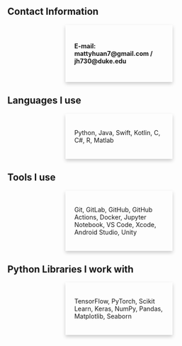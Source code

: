 <!DOCTYPE html>
<html>
<head>
<style>
.card {
  box-shadow: 0 4px 8px 0 rgba(0,0,0,0.2);
  transition: 0.3s;
  width: 40%;
  margin: auto;
  margin-bottom: 20px;
  padding: 20px;
}

.card:hover {
  box-shadow: 0 8px 16px 0 rgba(0,0,0,0.2);
}

.container {
  padding: 2px 16px;
}
</style>
</head>
<body>

<h2>Contact Information</h2>
<div class="card">
  <div class="container">
    <h4><b>E-mail: mattyhuan7@gmail.com / jh730@duke.edu</b></h4> 
  </div>
</div>

<h2>Languages I use</h2>
<div class="card">
  <div class="container">
    <p>Python, Java, Swift, Kotlin, C, C#, R, Matlab</p>
  </div>
</div>

<h2>Tools I use</h2>
<div class="card">
  <div class="container">
    <p>Git, GitLab, GitHub, GitHub Actions, Docker, Jupyter Notebook, VS Code, Xcode, Android Studio, Unity</p>
  </div>
</div>

<h2>Python Libraries I work with</h2>
<div class="card">
  <div class="container">
    <p>TensorFlow, PyTorch, Scikit Learn, Keras, NumPy, Pandas, Matplotlib, Seaborn</p>
  </div>
</div>

</body>
</html> 
